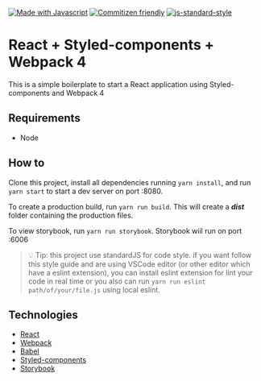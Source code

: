 [![Made with Javascript](https://img.shields.io/badge/made%20with-%E2%99%A5%20Javascript-yellow.svg)](https://www.ecma-international.org/) 
[![Commitizen friendly](https://img.shields.io/badge/commitizen-friendly-brightgreen.svg)](http://commitizen.github.io/cz-cli/) 
[![js-standard-style](https://img.shields.io/badge/code%20style-standard-brightgreen.svg)](http://standardjs.com)

# React + Styled-components + Webpack 4

This is a simple boilerplate to start a React application using Styled-components and Webpack 4

## Requirements

 - Node

## How to

Clone this project, install all dependencies running `yarn install`, and run `yarn start` to start a dev server on port :8080.

To create a production build, run `yarn run build`. This will create a ***dist*** folder containing the production files.

To view storybook, run `yarn run storybook`. Storybook wiil run on port :6006

> 💡  Tip: this project use standardJS for code style. if you want follow this style guide and are using VSCode editor (or other editor which have a eslint extension), you can install eslint extension for lint your code in real time or you also can run `yarn run eslint path/of/your/file.js`  using local eslint.

## Technologies

- [React](https://reactjs.org/)
- [Webpack](https://webpack.js.org/)
- [Babel](https://babeljs.io/)
- [Styled-components](https://www.styled-components.com)
- [Storybook](https://storybook.js.org/)